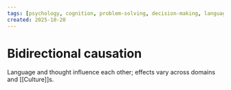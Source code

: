 ```yaml
---
tags: [psychology, cognition, problem-solving, decision-making, language, intelligence, testing, heuristics, bias]
created: 2025-10-20
---
```

# Bidirectional causation

Language and thought influence each other; effects vary across domains and [[Culture]]s.
